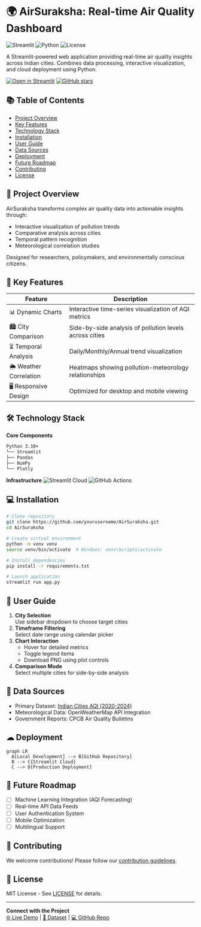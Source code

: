 # 🌍 AirSuraksha: Real-time Air Quality Dashboard
![Streamlit](https://img.shields.io/badge/Streamlit-FF4B4B?style=for-the-badge&logo=Streamlit&logoColor=white)
![Python](https://img.shields.io/badge/Python-3.10%2B-blue?logo=python&logoColor=white)
![License](https://img.shields.io/badge/License-MIT-green)

A Streamlit-powered web application providing real-time air quality insights across Indian cities. Combines data processing, interactive visualization, and cloud deployment using Python.

[![Open in Streamlit](https://static.streamlit.io/badges/streamlit_badge_black_white.svg)](https://airsuraksha-aqi-dashboard.streamlit.app/)
[![GitHub stars](https://img.shields.io/github/stars/yourusername/AirSuraksha?style=social)](https://github.com/yourusername/INDIA-AQI-DASHBOARD)

## 📚 Table of Contents
- [Project Overview](#-project-overview)
- [Key Features](#-key-features)
- [Technology Stack](#-technology-stack)
- [Installation](#-installation)
- [User Guide](#-user-guide)
- [Data Sources](#-data-sources)
- [Deployment](#-deployment)
- [Future Roadmap](#-future-roadmap)
- [Contributing](#-contributing)
- [License](#-license)

## 🚀 Project Overview
AirSuraksha transforms complex air quality data into actionable insights through:
- Interactive visualization of pollution trends
- Comparative analysis across cities
- Temporal pattern recognition
- Meteorological correlation studies

Designed for researchers, policymakers, and environmentally conscious citizens.

## 🌟 Key Features
| Feature | Description | 
|---|---|
| 📊 Dynamic Charts | Interactive time-series visualization of AQI metrics |
| 🏙 City Comparison | Side-by-side analysis of pollution levels across cities |
| ⏳ Temporal Analysis | Daily/Monthly/Annual trend visualization |
| 🌦 Weather Correlation | Heatmaps showing pollution-meteorology relationships |
| 🖥 Responsive Design | Optimized for desktop and mobile viewing |

## 🛠 Technology Stack
**Core Components**
```bash
Python 3.10+
└── Streamlit
├── Pandas
├── NumPy
└── Plotly
```

**Infrastructure**
![Streamlit Cloud](https://img.shields.io/badge/Deployment-Streamlit_Cloud-FF4B4B)
![GitHub Actions](https://img.shields.io/badge/CI/CD-GitHub_Actions-2088FF)

## 💻 Installation
```bash
# Clone repository
git clone https://github.com/yourusername/AirSuraksha.git
cd AirSuraksha

# Create virtual environment
python -m venv venv
source venv/bin/activate  # Windows: venv\Scripts\activate

# Install dependencies
pip install -r requirements.txt

# Launch application
streamlit run app.py
```

## 📖 User Guide
1. **City Selection**  
   Use sidebar dropdown to choose target cities
2. **Timeframe Filtering**  
   Select date range using calendar picker
3. **Chart Interaction**  
   - Hover for detailed metrics
   - Toggle legend items
   - Download PNG using plot controls
4. **Comparison Mode**  
   Select multiple cities for side-by-side analysis

## 📂 Data Sources
- Primary Dataset: [Indian Cities AQI (2020-2024)](https://www.kaggle.com/datasets/rajanbhateja/indian-cities-aqi-2020-2024)
- Meteorological Data: OpenWeatherMap API Integration
- Government Reports: CPCB Air Quality Bulletins

## ☁ Deployment
```mermaid
graph LR
  A[Local Development] --> B[GitHub Repository]
  B --> C{Streamlit Cloud}
  C --> D[Production Deployment]
```

## 🔮 Future Roadmap
- [ ] Machine Learning Integration (AQI Forecasting)
- [ ] Real-time API Data Feeds
- [ ] User Authentication System
- [ ] Mobile Optimization
- [ ] Multilingual Support

## 🤝 Contributing
We welcome contributions! Please follow our [contribution guidelines](CONTRIBUTING.md).

## 📜 License
MIT License - See [LICENSE](LICENSE) for details.

---
**Connect with the Project**  
[🌐 Live Demo](https://airsuraksha-aqi-dashboard.streamlit.app) | 
[📁 Dataset](https://www.kaggle.com/datasets/rajanbhateja/indian-cities-aqi-2020-2024) | 
[💻 GitHub Repo](https://github.com/yourusername/AirSuraksha)